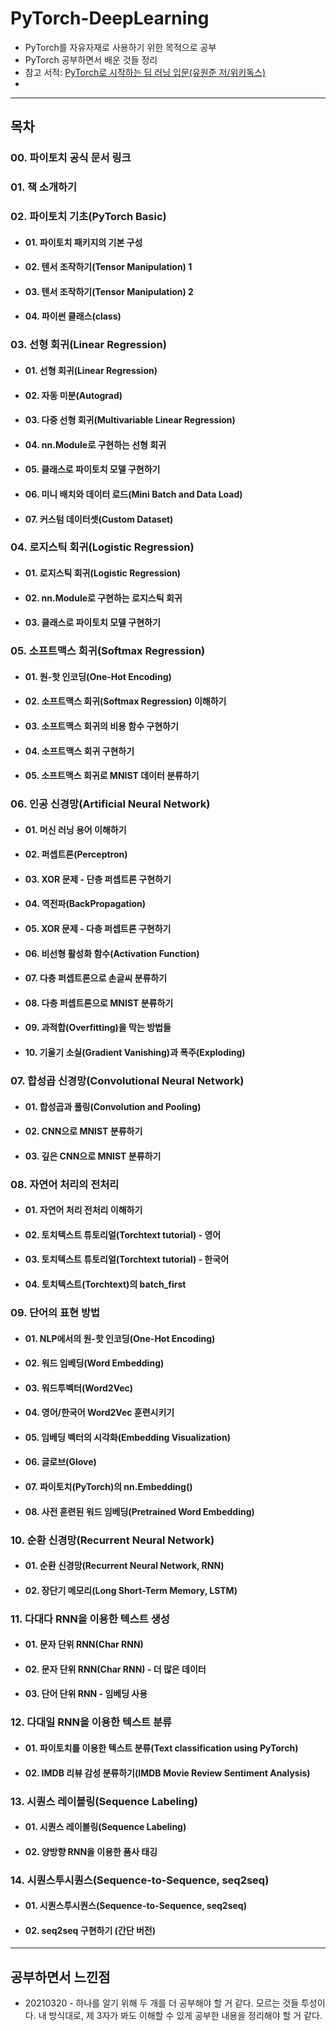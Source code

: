 # PyTorch-DeepLearning

* PyTorch를 자유자재로 사용하기 위한 목적으로 공부
* PyTorch 공부하면서 배운 것들 정리
* 참고 서적: [PyTorch로 시작하는 딥 러닝 입문(유원준 저/위키독스)](https://wikidocs.net/book/2788) 
*

---------------------------

## 목차
### 00. 파이토치 공식 문서 링크

### 01. 책 소개하기

### 02. 파이토치 기초(PyTorch Basic)
  * #### 01. 파이토치 패키지의 기본 구성
  * #### 02. 텐서 조작하기(Tensor Manipulation) 1
  * #### 03. 텐서 조작하기(Tensor Manipulation) 2
  * #### 04. 파이썬 클래스(class)

### 03. 선형 회귀(Linear Regression)
  * #### 01. 선형 회귀(Linear Regression)
  * #### 02. 자동 미분(Autograd)
  * #### 03. 다중 선형 회귀(Multivariable Linear Regression)
  * #### 04. nn.Module로 구현하는 선형 회귀
  * #### 05. 클래스로 파이토치 모델 구현하기
  * #### 06. 미니 배치와 데이터 로드(Mini Batch and Data Load)
  * #### 07. 커스텀 데이터셋(Custom Dataset)

### 04. 로지스틱 회귀(Logistic Regression)
  * #### 01. 로지스틱 회귀(Logistic Regression)
  * #### 02. nn.Module로 구현하는 로지스틱 회귀
  * #### 03. 클래스로 파이토치 모델 구현하기

### 05. 소프트맥스 회귀(Softmax Regression)
  * #### 01. 원-핫 인코딩(One-Hot Encoding)
  * #### 02. 소프트맥스 회귀(Softmax Regression) 이해하기
  * #### 03. 소프트맥스 회귀의 비용 함수 구현하기
  * #### 04. 소프트맥스 회귀 구현하기
  * #### 05. 소프트맥스 회귀로 MNIST 데이터 분류하기

### 06. 인공 신경망(Artificial Neural Network)
  * #### 01. 머신 러닝 용어 이해하기
  * #### 02. 퍼셉트론(Perceptron)
  * #### 03. XOR 문제 - 단층 퍼셉트론 구현하기
  * #### 04. 역전파(BackPropagation)
  * #### 05. XOR 문제 - 다층 퍼셉트론 구현하기
  * #### 06. 비선형 활성화 함수(Activation Function)
  * #### 07. 다층 퍼셉트론으로 손글씨 분류하기
  * #### 08. 다층 퍼셉트론으로 MNIST 분류하기
  * #### 09. 과적합(Overfitting)을 막는 방법들
  * #### 10. 기울기 소실(Gradient Vanishing)과 폭주(Exploding)

### 07. 합성곱 신경망(Convolutional Neural Network)
  * #### 01. 합성곱과 풀링(Convolution and Pooling)
  * #### 02. CNN으로 MNIST 분류하기
  * #### 03. 깊은 CNN으로 MNIST 분류하기

### 08. 자연어 처리의 전처리
  * #### 01. 자연어 처리 전처리 이해하기
  * #### 02. 토치텍스트 튜토리얼(Torchtext tutorial) - 영어
  * #### 03. 토치텍스트 튜토리얼(Torchtext tutorial) - 한국어
  * #### 04. 토치텍스트(Torchtext)의 batch_first

### 09. 단어의 표현 방법
  * #### 01. NLP에서의 원-핫 인코딩(One-Hot Encoding)
  * #### 02. 워드 임베딩(Word Embedding)
  * #### 03. 워드투벡터(Word2Vec)
  * #### 04. 영어/한국어 Word2Vec 훈련시키기
  * #### 05. 임베딩 벡터의 시각화(Embedding Visualization)
  * #### 06. 글로브(Glove)
  * #### 07. 파이토치(PyTorch)의 nn.Embedding()
  * #### 08. 사전 훈련된 워드 임베딩(Pretrained Word Embedding)

### 10. 순환 신경망(Recurrent Neural Network)
  * #### 01. 순환 신경망(Recurrent Neural Network, RNN)
  * #### 02. 장단기 메모리(Long Short-Term Memory, LSTM)

### 11. 다대다 RNN을 이용한 텍스트 생성
  * #### 01. 문자 단위 RNN(Char RNN)
  * #### 02. 문자 단위 RNN(Char RNN) - 더 많은 데이터
  * #### 03. 단어 단위 RNN - 임베딩 사용

### 12. 다대일 RNN을 이용한 텍스트 분류
  * #### 01. 파이토치를 이용한 텍스트 분류(Text classification using PyTorch)
  * #### 02. IMDB 리뷰 감성 분류하기(IMDB Movie Review Sentiment Analysis)

### 13. 시퀀스 레이블링(Sequence Labeling)
  * #### 01. 시퀀스 레이블링(Sequence Labeling)
  * #### 02. 양방향 RNN을 이용한 품사 태깅

### 14. 시퀀스투시퀀스(Sequence-to-Sequence, seq2seq)
  * #### 01. 시퀀스투시퀀스(Sequence-to-Sequence, seq2seq)
  * #### 02. seq2seq 구현하기 (간단 버전)

---------------------------

## 공부하면서 느낀점
  * 20210320 - 하나를 알기 위해 두 개를 더 공부해야 할 거 같다. 모르는 것들 투성이다. 내 방식대로, 제 3자가 봐도 이해할 수 있게 공부한 내용을 정리해야 할 거 같다.
